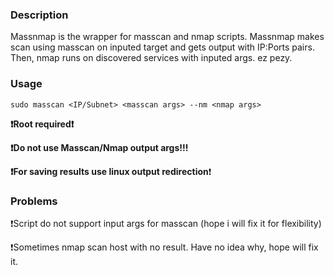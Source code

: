 ### Description

Massnmap is the wrapper for masscan and nmap scripts. Massnmap makes scan using masscan on inputed target and gets output with IP:Ports pairs. Then, nmap runs on discovered services with inputed args. ez pezy.


### Usage

`sudo masscan <IP/Subnet> <masscan args> --nm <nmap args>`

**❗️Root required❗**

**❗️Do not use Masscan/Nmap output args!!!**

**❗️For saving results use linux output redirection**❗



### Problems

❗️Script do not support input args for masscan (hope i will fix it for flexibility)

❗️Sometimes nmap scan host with no result. Have no idea why, hope will fix it.
